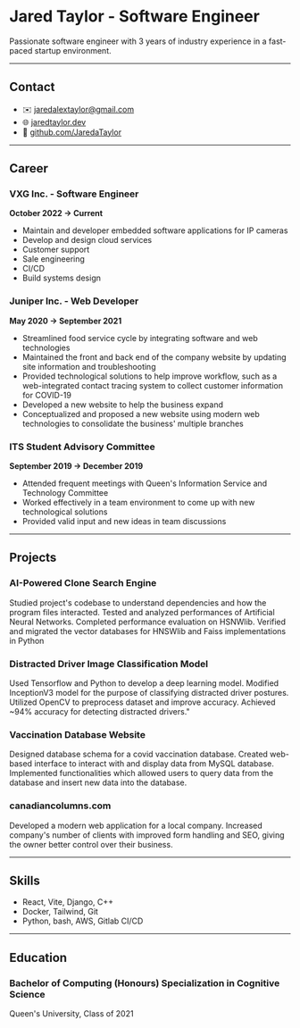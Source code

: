 # Jared Taylor - Software Engineer

Passionate software engineer with 3 years of industry experience in a fast-paced startup environment.

---

## Contact

- ✉️ [jaredalextaylor@gmail.com](mailto:yourname@example.com)
- 🌐 [jaredtaylor.dev](https://jaredtaylor.dev)
- 💾 [github.com/JaredaTaylor](https://github.com/JaredaTaylor)

---

## Career

### VXG Inc. - Software Engineer
**October 2022 → Current**
- Maintain and developer embedded software applications for IP cameras
- Develop and design cloud services
- Customer support
- Sale engineering
- CI/CD
- Build systems design

### Juniper Inc. - Web Developer
**May 2020 → September 2021**
- Streamlined food service cycle by integrating software and web technologies
- Maintained the front and back end of the company website by updating site information and troubleshooting
- Provided technological solutions to help improve workflow, such as a web-integrated contact tracing system to collect customer information for COVID-19
- Developed a new website to help the business expand
- Conceptualized and proposed a new website using modern web technologies to consolidate the business' multiple branches

### ITS Student Advisory Committee
**September 2019 → December 2019**
- Attended frequent meetings with Queen's Information Service and Technology Committee
- Worked effectively in a team environment to come up with new technological solutions
- Provided valid input and new ideas in team discussions

---

## Projects

### AI-Powered Clone Search Engine

Studied project's codebase to understand dependencies and how the program files interacted. Tested and analyzed performances of Artificial Neural Networks. Completed performance evaluation on HSNWlib. Verified and migrated the vector databases for HNSWlib and Faiss implementations in Python

### Distracted Driver Image Classification Model

Used Tensorflow and Python to develop a deep learning model. Modified InceptionV3 model for the purpose of classifying distracted driver postures. Utilized OpenCV to preprocess dataset and improve accuracy. Achieved ~94% accuracy for detecting distracted drivers."

### Vaccination Database Website

Designed database schema for a covid vaccination database. Created web-based interface to interact with and display data from MySQL database. Implemented functionalities which allowed users to query data from the database and insert new data into the database.

### canadiancolumns.com

Developed a modern web application for a local company. Increased company's number of clients with improved form handling and SEO, giving the owner better control over their business. 

---

## Skills

- React, Vite, Django, C++
- Docker, Tailwind, Git
- Python, bash, AWS, Gitlab CI/CD

---

## Education

### Bachelor of Computing (Honours) Specialization in Cognitive Science

Queen's University, Class of 2021